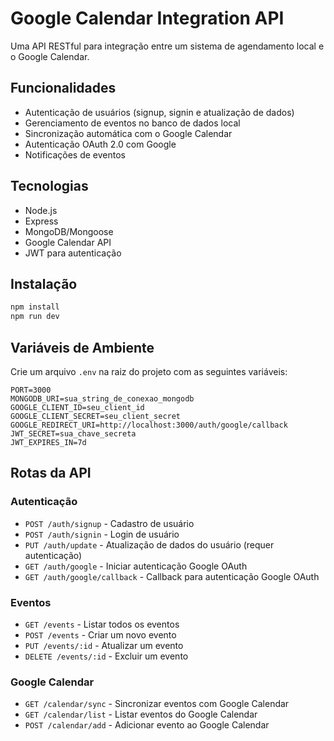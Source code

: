 # Google Calendar Integration API

Uma API RESTful para integração entre um sistema de agendamento local e o Google Calendar.

## Funcionalidades

- Autenticação de usuários (signup, signin e atualização de dados)
- Gerenciamento de eventos no banco de dados local
- Sincronização automática com o Google Calendar
- Autenticação OAuth 2.0 com Google
- Notificações de eventos

## Tecnologias

- Node.js
- Express
- MongoDB/Mongoose
- Google Calendar API
- JWT para autenticação

## Instalação

```bash
npm install
npm run dev
```

## Variáveis de Ambiente

Crie um arquivo `.env` na raiz do projeto com as seguintes variáveis:

```
PORT=3000
MONGODB_URI=sua_string_de_conexao_mongodb
GOOGLE_CLIENT_ID=seu_client_id
GOOGLE_CLIENT_SECRET=seu_client_secret
GOOGLE_REDIRECT_URI=http://localhost:3000/auth/google/callback
JWT_SECRET=sua_chave_secreta
JWT_EXPIRES_IN=7d
```

## Rotas da API

### Autenticação
- `POST /auth/signup` - Cadastro de usuário
- `POST /auth/signin` - Login de usuário
- `PUT /auth/update` - Atualização de dados do usuário (requer autenticação)
- `GET /auth/google` - Iniciar autenticação Google OAuth
- `GET /auth/google/callback` - Callback para autenticação Google OAuth

### Eventos
- `GET /events` - Listar todos os eventos
- `POST /events` - Criar um novo evento
- `PUT /events/:id` - Atualizar um evento
- `DELETE /events/:id` - Excluir um evento

### Google Calendar
- `GET /calendar/sync` - Sincronizar eventos com Google Calendar
- `GET /calendar/list` - Listar eventos do Google Calendar
- `POST /calendar/add` - Adicionar evento ao Google Calendar